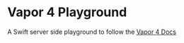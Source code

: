 # Vapor 4 Playground

A Swift server side playground to follow the [Vapor 4 Docs](https://docs.vapor.codes/4.0/)
